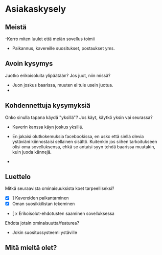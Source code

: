 ﻿# Asiakaskysely

## Meistä
-Kerro miten luulet että meiän sovellus toimii

- Paikannus, kavereille suositukset, postaukset yms.

## Avoin kysymys

Juotko erikoisoluita ylipäätään? Jos juot, niin missä?
- Juon joskus baarissa, muuten ei tule usein juotua.
- 
## Kohdennettuja kysymyksiä

Onko sinulla tapana käydä "yksillä"? Jos käyt, käytkö yksin vai seurassa?
- Kaverin kanssa käyn joskus yksillä.

- En jakaisi olutkokemuksia facebookissa, en usko että siellä olevia ystäviäni kiinnostaisi sellainen sisältö. Kuitenkin jos siihen tarkoitukseen olisi oma sovelluksensa, ehkä se antaisi syyn tehdä baarissa muutakin, kuin juoda kännejä.
- 
## Luettelo

Mitkä seuraavista ominaisuuksista koet tarpeelliseksi?

- [x] ] Kavereiden paikantaminen
- [x] Oman suosikkilistan tekeminen
- [ x Erikoisolut-ehdotusten saaminen sovelluksessa

Ehdota jotain ominaisuutta/featurea? 
- Jokin suositussysteemi ystäville
<!-- Järjestele kysymykset siten, että ennen mielipiteiden ja muiden tunnepitoisten asioiden esittelyä käydään läpi faktat.
Neutraalit ja selkeät kymysykset!!
Älä ikinä kysy ”miksi” -->

## Mitä mieltä olet?